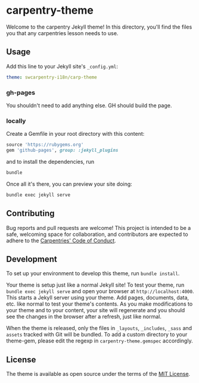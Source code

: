 # carpentry-theme

Welcome to the carpentry Jekyll theme! In this directory, you'll find the files you that any carpentries lesson needs to use.

## Usage

Add this line to your Jekyll site's `_config.yml`:

```yaml
theme: swcarpentry-i18n/carp-theme
```

### gh-pages

You shouldn't need to add anything else. GH should build the page.

### locally

Create a Gemfile in your root directory with this content:
```ruby
source 'https://rubygems.org'
gem 'github-pages', group: :jekyll_plugins
```

and to install the dependencies, run

```bash
bundle
```

Once all it's there, you can preview your site doing:

```bash
bundle exec jekyll serve
```


## Contributing

Bug reports and pull requests are welcome! This project is intended to be a
safe, welcoming space for collaboration, and contributors are expected to adhere
to the [Carpentries' Code of
Conduct](https://docs.carpentries.org/topic_folders/policies/code-of-conduct.html).

## Development

To set up your environment to develop this theme, run `bundle install`.

Your theme is setup just like a normal Jekyll site! To test your theme, run `bundle exec jekyll serve` and open your browser at `http://localhost:4000`. This starts a Jekyll server using your theme. Add pages, documents, data, etc. like normal to test your theme's contents. As you make modifications to your theme and to your content, your site will regenerate and you should see the changes in the browser after a refresh, just like normal.

When the theme is released, only the files in `_layouts`, `_includes`, `_sass` and `assets` tracked with Git will be bundled.
To add a custom directory to your theme-gem, please edit the regexp in `carpentry-theme.gemspec` accordingly.

## License

The theme is available as open source under the terms of the [MIT License](https://opensource.org/licenses/MIT).

